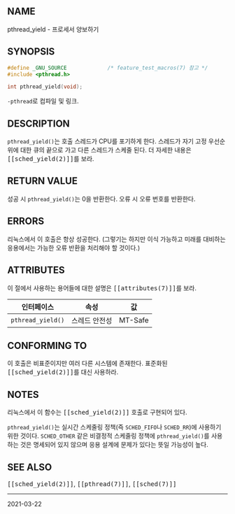 ## NAME

pthread_yield - 프로세서 양보하기

## SYNOPSIS

```c
#define _GNU_SOURCE             /* feature_test_macros(7) 참고 */
#include <pthread.h>

int pthread_yield(void);
```

`-pthread`로 컴파일 및 링크.

## DESCRIPTION

`pthread_yield()`는 호출 스레드가 CPU를 포기하게 한다. 스레드가 자기 고정 우선순위에 대한 큐의 끝으로 가고 다른 스레드가 스케줄 된다. 더 자세한 내용은 <tt>[[sched_yield(2)]]</tt>를 보라.

## RETURN VALUE

성공 시 `pthread_yield()`는 0을 반환한다. 오류 시 오류 번호를 반환한다.

## ERRORS

리눅스에서 이 호출은 항상 성공한다. (그렇기는 하지만 이식 가능하고 미래를 대비하는 응용에서는 가능한 오류 반환을 처리해야 할 것이다.)

## ATTRIBUTES

이 절에서 사용하는 용어들에 대한 설명은 <tt>[[attributes(7)]]</tt>를 보라.

| 인터페이스 | 속성 | 값 |
| --- | --- | --- |
| `pthread_yield()` | 스레드 안전성 | MT-Safe |

## CONFORMING TO

이 호출은 비표준이지만 여러 다른 시스템에 존재한다. 표준화된 <tt>[[sched_yield(2)]]</tt>를 대신 사용하라.

## NOTES

리눅스에서 이 함수는 <tt>[[sched_yield(2)]]</tt> 호출로 구현되어 있다.

`pthread_yield()`는 실시간 스케줄링 정책(즉 `SCHED_FIFO`나 `SCHED_RR`)에 사용하기 위한 것이다. `SCHED_OTHER` 같은 비결정적 스케줄링 정책에 `pthread_yield()`를 사용하는 것은 명세되어 있지 않으며 응용 설계에 문제가 있다는 뜻일 가능성이 높다.

## SEE ALSO

<tt>[[sched_yield(2)]]</tt>, <tt>[[pthread(7)]]</tt>, <tt>[[sched(7)]]</tt>

----

2021-03-22
